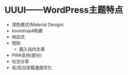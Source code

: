 # UUUI——WordPress主题特点
 - 深色模式(Material Design)
 - bootstrap4构建
 - 响应式
 - 短码
   - 插入站内文章
 - PWA支持(部分)
 - 社交分享
 - 前/后台加载速度优化
